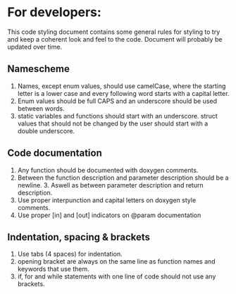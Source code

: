 # For developers:

This code styling document contains some general rules for styling to try and keep a coherent look and feel to the code.
Document will probably be updated over time.

## Namescheme
1. Names, except enum values, should use camelCase, where the starting letter is a lower case and every following word starts with a capital letter.
2. Enum values should be full CAPS and an underscore should be used between words.
3. static variables and functions should start with an underscore. struct values that should not be changed by the user should start with a double underscore.

## Code documentation
1. Any function should be documented with doxygen comments.
2. Between the function description and parameter description should be a newline. 3. Aswell as between parameter description and return description.
4. Use proper interpunction and capital letters on doxygen style comments.
5. Use proper [in] and [out] indicators on @param documentation

## Indentation, spacing & brackets
1. Use tabs (4 spaces) for indentation.
2. opening bracket are always on the same line as function names and keywords that use them.
3. if, for and while statements with one line of code should not use any brackets.